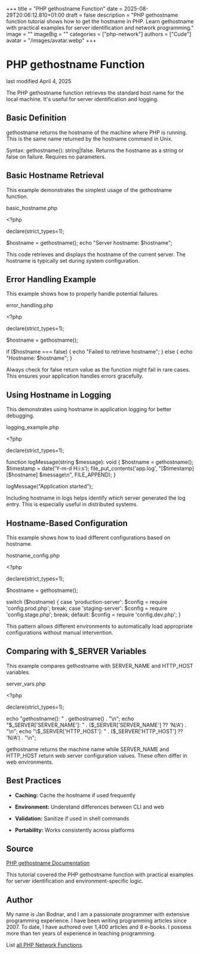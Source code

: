 +++
title = "PHP gethostname Function"
date = 2025-08-29T20:06:12.810+01:00
draft = false
description = "PHP gethostname function tutorial shows how to get the hostname in PHP. Learn gethostname with practical examples for server identification and network programming."
image = ""
imageBig = ""
categories = ["php-network"]
authors = ["Cude"]
avatar = "/images/avatar.webp"
+++

# PHP gethostname Function

last modified April 4, 2025

The PHP gethostname function retrieves the standard host name for
the local machine. It's useful for server identification and logging.

## Basic Definition

gethostname returns the hostname of the machine where PHP is
running. This is the same name returned by the hostname command in Unix.

Syntax: gethostname(): string|false. Returns the hostname as a
string or false on failure. Requires no parameters.

## Basic Hostname Retrieval

This example demonstrates the simplest usage of the gethostname function.

basic_hostname.php
  

&lt;?php

declare(strict_types=1);

$hostname = gethostname();
echo "Server hostname: $hostname";

This code retrieves and displays the hostname of the current server.
The hostname is typically set during system configuration.

## Error Handling Example

This example shows how to properly handle potential failures.

error_handling.php
  

&lt;?php

declare(strict_types=1);

$hostname = gethostname();

if ($hostname === false) {
    echo "Failed to retrieve hostname";
} else {
    echo "Hostname: $hostname";
}

Always check for false return value as the function might fail in rare cases.
This ensures your application handles errors gracefully.

## Using Hostname in Logging

This demonstrates using hostname in application logging for better debugging.

logging_example.php
  

&lt;?php

declare(strict_types=1);

function logMessage(string $message): void {
    $hostname = gethostname();
    $timestamp = date('Y-m-d H:i:s');
    file_put_contents('app.log', "[$timestamp] [$hostname] $message\n", FILE_APPEND);
}

logMessage("Application started");

Including hostname in logs helps identify which server generated the log entry.
This is especially useful in distributed systems.

## Hostname-Based Configuration

This example shows how to load different configurations based on hostname.

hostname_config.php
  

&lt;?php

declare(strict_types=1);

$hostname = gethostname();

switch ($hostname) {
    case 'production-server':
        $config = require 'config.prod.php';
        break;
    case 'staging-server':
        $config = require 'config.stage.php';
        break;
    default:
        $config = require 'config.dev.php';
}

This pattern allows different environments to automatically load appropriate
configurations without manual intervention.

## Comparing with $_SERVER Variables

This example compares gethostname with SERVER_NAME and HTTP_HOST variables.

server_vars.php
  

&lt;?php

declare(strict_types=1);

echo "gethostname(): " . gethostname() . "\n";
echo "\$_SERVER['SERVER_NAME']: " . ($_SERVER['SERVER_NAME'] ?? 'N/A') . "\n";
echo "\$_SERVER['HTTP_HOST']: " . ($_SERVER['HTTP_HOST'] ?? 'N/A') . "\n";

gethostname returns the machine name while SERVER_NAME and HTTP_HOST return
web server configuration values. These often differ in web environments.

## Best Practices

- **Caching:** Cache the hostname if used frequently

- **Environment:** Understand differences between CLI and web

- **Validation:** Sanitize if used in shell commands

- **Portability:** Works consistently across platforms

## Source

[PHP gethostname Documentation](https://www.php.net/manual/en/function.gethostname.php)

This tutorial covered the PHP gethostname function with practical
examples for server identification and environment-specific logic.

## Author

My name is Jan Bodnar, and I am a passionate programmer with extensive
programming experience. I have been writing programming articles since 2007.
To date, I have authored over 1,400 articles and 8 e-books. I possess more
than ten years of experience in teaching programming.

List [all PHP Network Functions](/php/#php-network).